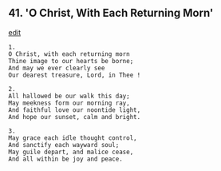 
## 41.  'O Christ, With Each Returning Morn'
[edit](https://docs.google.com/document/d/1SZTRmZhCBGTIzuNI0JF1kMvuCIV08KLX/edit?mode=html)




    1.
    O Christ, with each returning morn 
    Thine image to our hearts be borne; 
    And may we ever clearly see 
    Our dearest treasure, Lord, in Thee ! 

    2.
    All hallowed be our walk this day; 
    May meekness form our morning ray, 
    And faithful love our noontide light, 
    And hope our sunset, calm and bright. 

    3.
    May grace each idle thought control, 
    And sanctify each wayward soul; 
    May guile depart, and malice cease, 
    And all within be joy and peace.
